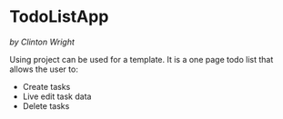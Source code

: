 # TodoListApp
_by Clinton Wright_

Using project can be used for a template. It is a one page todo list that allows the user to:

- Create tasks
- Live edit task data
- Delete tasks
